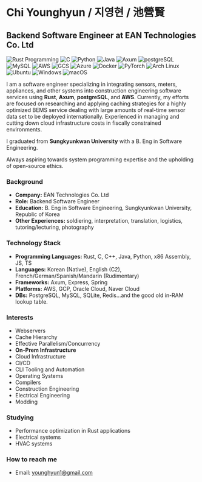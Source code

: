 # Chi Younghyun / 지영현 / 池營賢

## Backend Software Engineer at EAN Technologies Co. Ltd

![Rust Programming](https://img.shields.io/badge/Rust-000000?style=for-the-badge&logo=rust&logoColor=orange)
![C](https://img.shields.io/badge/C-A8B9CC?style=for-the-badge&logo=c&logoColor=white)
![Python](https://img.shields.io/badge/Python-3776AB?style=for-the-badge&logo=python&logoColor=green)
![Java](https://img.shields.io/badge/Java-007396?style=for-the-badge&logo=java&logoColor=white)
![Axum](https://img.shields.io/badge/Axum-000000?style=for-the-badge&logo=rust&logoColor=orange)
![postgreSQL](https://img.shields.io/badge/postgres-000000?style=for-the-badge&logo=postgresql&logoColor=blue)
![MySQL](https://img.shields.io/badge/MySQL-4479A1?style=for-the-badge&logo=mysql&logoColor=white)
![AWS](https://img.shields.io/badge/AWS-232F3E?style=for-the-badge&logo=amazon-aws&logoColor=white)
![GCS](https://img.shields.io/badge/Google_Cloud-4285F4?style=for-the-badge&logo=google-cloud&logoColor=white)
![Azure](https://img.shields.io/badge/Microsoft_Azure-0078D4?style=for-the-badge&logo=microsoft-azure&logoColor=white)
![Docker](https://img.shields.io/badge/Docker-2496ED?style=for-the-badge&logo=docker&logoColor=white)
![PyTorch](https://img.shields.io/badge/PyTorch-EE4C2C?style=for-the-badge&logo=pytorch&logoColor=white)
![Arch Linux](https://img.shields.io/badge/Arch_Linux-1793D1?style=for-the-badge&logo=arch-linux&logoColor=white)
![Ubuntu](https://img.shields.io/badge/Ubuntu-E95420?style=for-the-badge&logo=ubuntu&logoColor=white)
![Windows](https://img.shields.io/badge/Windows-0078D6?style=for-the-badge&logo=windows&logoColor=white)
![macOS](https://img.shields.io/badge/macOS-000000?style=for-the-badge&logo=apple&logoColor=white)

I am a software engineer specializing in integrating sensors, meters, appliances, and other systems into construction engineering software services using **Rust**, **Axum**, **postgreSQL**, and **AWS**. Currently, my efforts are focused on researching and applying caching strategies for a highly optimized BEMS service dealing with large amounts of real-time sensor data set to be deployed internationally. Experienced in managing and cutting down cloud infrastructure costs in fiscally constrained environments.

I graduated from **Sungkyunkwan University** with a B. Eng in Software Engineering.

Always aspiring towards system programming expertise and the upholding of open-source ethics.

### Background
- **Company:** EAN Technologies Co. Ltd
- **Role:** Backend Software Engineer
- **Education:** B. Eng in Software Engineering, Sungkyunkwan University, Republic of Korea
- **Other Experiences:** soldiering, interpretation, translation, logistics, tutoring/lecturing, photography

### Technology Stack
- **Programming Languages:** Rust, C, C++, Java, Python, x86 Assembly, JS, TS
- **Languages:** Korean (Native), English (C2), French/German/Spanish/Mandarin (Rudimentary)
- **Frameworks:** Axum, Express, Spring
- **Platforms:** AWS, GCP, Oracle Cloud, Naver Cloud
- **DBs:** PostgreSQL, MySQL, SQLite, Redis...and the good old in-RAM lookup table.

### Interests
- Webservers
- Cache Hierarchy
- Effective Parallelism/Concurrency
- **On-Prem Infrastructure**
- Cloud Infrastructure
- CI/CD
- CLI Tooling and Automation
- Operating Systems
- Compilers
- Construction Engineering
- Electrical Engineering
- Modding

### Studying
- Performance optimization in Rust applications
- Electrical systems
- HVAC systems

### How to reach me
- Email: [younghyun1@gmail.com](mailto:younghyun1@gmail.com)

